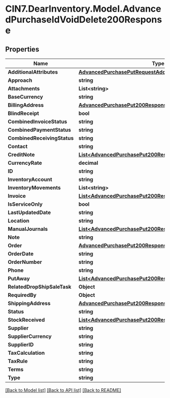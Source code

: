 # CIN7.DearInventory.Model.AdvancedPurchaseIdVoidDelete200Response

## Properties

| Name                        | Type                                                                                                                      | Description | Notes      |
| --------------------------- | ------------------------------------------------------------------------------------------------------------------------- | ----------- | ---------- |
| **AdditionalAttributes**    | [**AdvancedPurchasePutRequestAdditionalAttributes**](AdvancedPurchasePutRequestAdditionalAttributes.md)                   |             | [optional] |
| **Approach**                | **string**                                                                                                                |             | [optional] |
| **Attachments**             | **List&lt;string&gt;**                                                                                                    |             | [optional] |
| **BaseCurrency**            | **string**                                                                                                                |             | [optional] |
| **BillingAddress**          | [**AdvancedPurchasePut200ResponseBillingAddress**](AdvancedPurchasePut200ResponseBillingAddress.md)                       |             | [optional] |
| **BlindReceipt**            | **bool**                                                                                                                  |             | [optional] |
| **CombinedInvoiceStatus**   | **string**                                                                                                                |             | [optional] |
| **CombinedPaymentStatus**   | **string**                                                                                                                |             | [optional] |
| **CombinedReceivingStatus** | **string**                                                                                                                |             | [optional] |
| **Contact**                 | **string**                                                                                                                |             | [optional] |
| **CreditNote**              | [**List&lt;AdvancedPurchasePut200ResponseCreditNoteInner&gt;**](AdvancedPurchasePut200ResponseCreditNoteInner.md)         |             | [optional] |
| **CurrencyRate**            | **decimal**                                                                                                               |             | [optional] |
| **ID**                      | **string**                                                                                                                |             | [optional] |
| **InventoryAccount**        | **string**                                                                                                                |             | [optional] |
| **InventoryMovements**      | **List&lt;string&gt;**                                                                                                    |             | [optional] |
| **Invoice**                 | [**List&lt;AdvancedPurchasePut200ResponseInvoiceInner&gt;**](AdvancedPurchasePut200ResponseInvoiceInner.md)               |             | [optional] |
| **IsServiceOnly**           | **bool**                                                                                                                  |             | [optional] |
| **LastUpdatedDate**         | **string**                                                                                                                |             | [optional] |
| **Location**                | **string**                                                                                                                |             | [optional] |
| **ManualJournals**          | [**List&lt;AdvancedPurchasePut200ResponseManualJournalsInner&gt;**](AdvancedPurchasePut200ResponseManualJournalsInner.md) |             | [optional] |
| **Note**                    | **string**                                                                                                                |             | [optional] |
| **Order**                   | [**AdvancedPurchasePut200ResponseOrder**](AdvancedPurchasePut200ResponseOrder.md)                                         |             | [optional] |
| **OrderDate**               | **string**                                                                                                                |             | [optional] |
| **OrderNumber**             | **string**                                                                                                                |             | [optional] |
| **Phone**                   | **string**                                                                                                                |             | [optional] |
| **PutAway**                 | [**List&lt;AdvancedPurchasePut200ResponseManualJournalsInner&gt;**](AdvancedPurchasePut200ResponseManualJournalsInner.md) |             | [optional] |
| **RelatedDropShipSaleTask** | **Object**                                                                                                                |             | [optional] |
| **RequiredBy**              | **Object**                                                                                                                |             | [optional] |
| **ShippingAddress**         | [**AdvancedPurchasePut200ResponseShippingAddress**](AdvancedPurchasePut200ResponseShippingAddress.md)                     |             | [optional] |
| **Status**                  | **string**                                                                                                                |             | [optional] |
| **StockReceived**           | [**List&lt;AdvancedPurchasePut200ResponseManualJournalsInner&gt;**](AdvancedPurchasePut200ResponseManualJournalsInner.md) |             | [optional] |
| **Supplier**                | **string**                                                                                                                |             | [optional] |
| **SupplierCurrency**        | **string**                                                                                                                |             | [optional] |
| **SupplierID**              | **string**                                                                                                                |             | [optional] |
| **TaxCalculation**          | **string**                                                                                                                |             | [optional] |
| **TaxRule**                 | **string**                                                                                                                |             | [optional] |
| **Terms**                   | **string**                                                                                                                |             | [optional] |
| **Type**                    | **string**                                                                                                                |             | [optional] |

[[Back to Model list]](../README.md#documentation-for-models) [[Back to API list]](../README.md#documentation-for-api-endpoints) [[Back to README]](../README.md)
